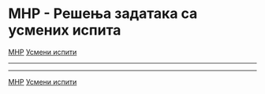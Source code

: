 # МНР - Решења задатака са усмених испита

[МНР](../../README.md) [Усмени испити](../README.md)

---

---  

[МНР](../../README.md) [Усмени испити](../README.md)